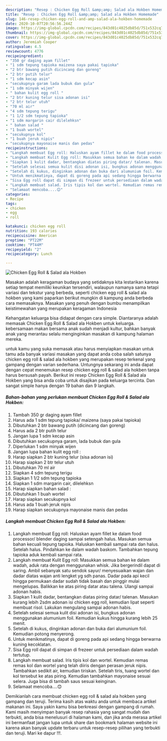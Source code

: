 ```yaml
---
description: "Resep : Chicken Egg Roll &amp;amp; Salad ala Hokben Homemade"
title: "Resep : Chicken Egg Roll &amp;amp; Salad ala Hokben Homemade"
slug: 146-resep-chicken-egg-roll-and-amp-salad-ala-hokben-homemade
date: 2020-10-07T20:56:56.244Z
image: https://img-global.cpcdn.com/recipes/843d01c4025db85d/751x532cq70/chicken-egg-roll-salad-ala-hokben-foto-resep-utama.jpg
thumbnail: https://img-global.cpcdn.com/recipes/843d01c4025db85d/751x532cq70/chicken-egg-roll-salad-ala-hokben-foto-resep-utama.jpg
cover: https://img-global.cpcdn.com/recipes/843d01c4025db85d/751x532cq70/chicken-egg-roll-salad-ala-hokben-foto-resep-utama.jpg
author: Jeremiah Cooper
ratingvalue: 4.5
reviewcount: 4776
recipeingredient:
- "350 gr daging ayam fillet"
- "1 sdm tepung tapioka maizena saya pakai tapioka"
- "2 btr bawang putih dicincang dan goreng"
- "2 btr putih telur"
- "1 sdm kecap asin"
- "secukupnya garam lada bubuk dan gula"
- "1 sdm minyak wijen"
- " bahan kulit egg roll "
- "2 btr kuning telur sisa adonan isi"
- "2 btr telur utuh"
- "70 ml air"
- "4 sdm tepung terigu"
- "1 1/2 sdm tepung tapioka"
- "1 sdm margarin cair dilelehksn"
- " bahan salad "
- "1 buah wortel"
- "secukupnya kol"
- "1 buah jeruk nipis"
- "secukupnya mayonaise manis dan pedas"
recipeinstructions:
- "Langkah membuat Egg roll: Haluskan ayam fillet ke dalam food processor/ blender daging sampai setengah halus. Masukan semua bahan kecuali tepung tapioka. Haluskan kembali sampai rata dan halus. Setelah halus. Pindahkan ke dalam wadah baskom. Tambahkan tepung tapioka aduk kembali sampai rata."
- "Langkah membuat Kulit Egg roll: Masukkan semua bahan ke dalam wadah, aduk rata dengan menggunakan whisk. Jika bergerindil dapat di saring. Ambil sebanyak satu sendok sayur/ menyesuaikan wajan dan dadar diatas wajan anti lengket yg sdh panas. Dadar pada api kecil hingga permukaan dadar sudah tidak basah dan pinggir mulai mengelupas. Balikkan ke atas piring datar atau talena. Ulangi sampai adonan habis."
- "Siapkan 1 kulit dadar, bentangkan diatas piring datar/ talenan. Masukan kurang lebih 2sdm adonan isi chicken egg roll, kemudian lipat seperti membuat risol. Lakukan mengulang sampai adonan habis."
- "Setelah selesai semua kulit disi adonan isi, bungkus adonan menggunakan alumunium foil. Kemudian kukus hingga kurang lebih 25 menit."
- "Setelah di kukus, dinginkan adonan dan buka dari alumunium foil. Kemudian potong menyerong."
- "Untuk menikmatinya, dapat di goreng pada api sedang hingga berwarna kuning kecoklatan."
- "Sisa Egg roll dapat di simpan di frezeer untuk persediaan dalam wadah tertutup."
- "Langkah membuat salad. Iris tipis kol dan wortel. Kemudian remas remas kol dan wortel yang telah diiris dengan perasan jeruk nipis. Tambahkan sedikit air, kemudian tiriskan. Setelah tiris, tuang wortel dan kol tersebut ke atas piring. Kemudian tambahkan mayonaise sesuai selera. Juga bisa di tambah saus sesuai keinginan."
- "Selamaat mencoba....😊"
categories:
- Recipe
tags:
- chicken
- egg
- roll

katakunci: chicken egg roll 
nutrition: 193 calories
recipecuisine: American
preptime: "PT22M"
cooktime: "PT44M"
recipeyield: "2"
recipecategory: Lunch

---
```



![Chicken Egg Roll &amp; Salad ala Hokben](https://img-global.cpcdn.com/recipes/843d01c4025db85d/751x532cq70/chicken-egg-roll-salad-ala-hokben-foto-resep-utama.jpg)

Masakan adalah keragaman budaya yang setidaknya kita lestarikan karena setiap tempat memiliki keunikan tersendiri, walaupun namanya sama tetapi variasi dan tekstur yang berbeda, seperti chicken egg roll &amp; salad ala hokben yang kami paparkan berikut mungkin di kampung anda berbeda cara memasaknya. Masakan yang penuh dengan bumbu menampilkan keistimewahan yang merupakan keragaman Indonesia



Kehangatan keluarga bisa didapat dengan cara simple. Diantaranya adalah memasak Chicken Egg Roll &amp; Salad ala Hokben untuk keluarga. kebersamaan makan bersama anak sudah menjadi kultur, bahkan banyak anak yang merantau selalu menginginkan masakan di kampung halaman mereka.

untuk kamu yang suka memasak atau harus menyiapkan masakan untuk tamu ada banyak variasi masakan yang dapat anda coba salah satunya chicken egg roll &amp; salad ala hokben yang merupakan resep terkenal yang gampang dengan varian sederhana. Untungnya sekarang ini anda dapat dengan cepat menemukan resep chicken egg roll &amp; salad ala hokben tanpa harus bersusah payah.
Berikut ini resep Chicken Egg Roll &amp; Salad ala Hokben yang bisa anda coba untuk disajikan pada keluarga tercinta. Dan sangat simple hanya dengan 19 bahan dan 9 langkah.


<!--inarticleads1-->

##### Bahan-bahan yang perlukan membuat Chicken Egg Roll &amp; Salad ala Hokben:

1. Tambah 350 gr daging ayam fillet
1. Harus ada 1 sdm tepung tapioka/ maizena (saya pakai tapioka)
1. Dibutuhkan 2 btr bawang putih (dicincang dan goreng)
1. Harus ada 2 btr putih telur
1. Jangan lupa 1 sdm kecap asin
1. Dibutuhkan secukupnya garam, lada bubuk dan gula
1. Diperlukan 1 sdm minyak wijen
1. Jangan lupa  bahan kulit egg roll :
1. Harap siapkan 2 btr kuning telur (sisa adonan isi)
1. Harap siapkan 2 btr telur utuh
1. Dibutuhkan 70 ml air
1. Siapkan 4 sdm tepung terigu
1. Siapkan 1 1/2 sdm tepung tapioka
1. Siapkan 1 sdm margarin cair, dilelehksn
1. Harap siapkan  bahan salad :
1. Dibutuhkan 1 buah wortel
1. Harap siapkan secukupnya kol
1. Harus ada 1 buah jeruk nipis
1. Harap siapkan secukupnya mayonaise manis dan pedas




<!--inarticleads2-->

##### Langkah membuat  Chicken Egg Roll &amp; Salad ala Hokben:

1. Langkah membuat Egg roll: Haluskan ayam fillet ke dalam food processor/ blender daging sampai setengah halus. Masukan semua bahan kecuali tepung tapioka. Haluskan kembali sampai rata dan halus. Setelah halus. Pindahkan ke dalam wadah baskom. Tambahkan tepung tapioka aduk kembali sampai rata.
1. Langkah membuat Kulit Egg roll: Masukkan semua bahan ke dalam wadah, aduk rata dengan menggunakan whisk. Jika bergerindil dapat di saring. Ambil sebanyak satu sendok sayur/ menyesuaikan wajan dan dadar diatas wajan anti lengket yg sdh panas. Dadar pada api kecil hingga permukaan dadar sudah tidak basah dan pinggir mulai mengelupas. Balikkan ke atas piring datar atau talena. Ulangi sampai adonan habis.
1. Siapkan 1 kulit dadar, bentangkan diatas piring datar/ talenan. Masukan kurang lebih 2sdm adonan isi chicken egg roll, kemudian lipat seperti membuat risol. Lakukan mengulang sampai adonan habis.
1. Setelah selesai semua kulit disi adonan isi, bungkus adonan menggunakan alumunium foil. Kemudian kukus hingga kurang lebih 25 menit.
1. Setelah di kukus, dinginkan adonan dan buka dari alumunium foil. Kemudian potong menyerong.
1. Untuk menikmatinya, dapat di goreng pada api sedang hingga berwarna kuning kecoklatan.
1. Sisa Egg roll dapat di simpan di frezeer untuk persediaan dalam wadah tertutup.
1. Langkah membuat salad. Iris tipis kol dan wortel. Kemudian remas remas kol dan wortel yang telah diiris dengan perasan jeruk nipis. Tambahkan sedikit air, kemudian tiriskan. Setelah tiris, tuang wortel dan kol tersebut ke atas piring. Kemudian tambahkan mayonaise sesuai selera. Juga bisa di tambah saus sesuai keinginan.
1. Selamaat mencoba....😊




Demikianlah cara membuat chicken egg roll &amp; salad ala hokben yang gampang dan teruji. Terima kasih atas waktu anda untuk membaca artikel makanan ini. Saya yakin kamu bisa berkreasi dengan gampang di rumah. Kami masih menyimpan banyak resep rahasia yang sangat mudah dan terbukti, anda bisa menelusuri di halaman kami, dan jika anda merasa artikel ini bermanfaat jangan lupa untuk share dan bookmark halaman website ini karena akan banyak update terbaru untuk resep-resep pilihan yang terbukti dan teruji. Mari ke dapur !!!. 
